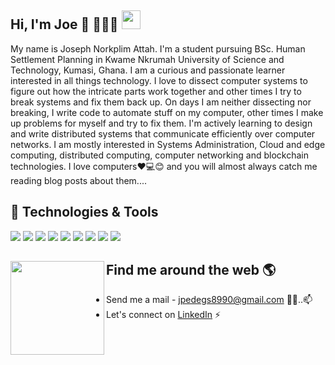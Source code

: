 ## Hi, I'm Joe 👋 👩🏾‍💻 <img src="https://raw.githubusercontent.com/Joe-Degs/Joe-Degs/blob/main/wave.gif" width="30px">


My name is Joseph Norkplim Attah. I'm a student pursuing BSc. Human Settlement Planning in Kwame Nkrumah University of Science and Technology, Kumasi, Ghana. I am a curious and passionate learner interested in all things technology. I love to dissect computer systems to figure out how the intricate parts work together and other times I try to break systems and fix them back up. On days I am neither dissecting nor breaking, I write code to automate stuff on my computer, other times I make up problems for myself and try to fix them. I'm actively learning to design and write distributed systems that communicate efficiently over computer networks. I am mostly interested in Systems Administration, Cloud and edge computing, distributed computing, computer networking and blockchain technologies. I love computers❤️💻😊 and you will almost always catch me reading blog posts about them....

## 🔧 Technologies & Tools
![](https://img.shields.io/badge/OS-Linux-informational?style=flat&logo=linux&logoColor=white&color=2bbc8a)
![](https://img.shields.io/badge/Editor-Vim-informational?style=flat&logo=vim&logoColor=white&color=2bbc8a)
![](https://img.shields.io/badge/Code-Python-informational?style=flat&logo=python&logoColor=white&color=2bbc8a)
![](https://img.shields.io/badge/Code-JavaScript-informational?style=flat&logo=javascript&logoColor=white&color=2bbc8a)
![](https://img.shields.io/badge/Code-Golang-informational?style=flat&logo=go&logoColor=white&color=2bbc8a)
![](https://img.shields.io/badge/Code-Make-informational?style=flat&logo=cmake&logoColor=white&color=2bbc8a)
![](https://img.shields.io/badge/Shell-Bash-informational?style=flat&logo=gnu-bash&logoColor=white&color=2bbc8a)
![](https://img.shields.io/badge/Tools-PostgreSQL-informational?style=flat&logo=postgresql&logoColor=white&color=2bbc8a)
![](https://img.shields.io/badge/Tools-Docker-informational?style=flat&logo=docker&logoColor=white&color=2bbc8a)



## Find me around the web 🌎 <a href="https://aibenstunner.github.io/"><img align="left" width="150" height="150" src="https://github.com/aibenStunner/aibenStunner/blob/master/res/git.gif"></a>
- Send me a mail - <a href="jpedegs8990@gmail.com">jpedegs8990@gmail.com</a> ✍🏾..📫
- Let's connect on <a href="https://www.linkedin.com/in/joseph-attah-norkplim/"> LinkedIn</a> ⚡

<!--
**Joe-Degs/Joe-Degs** is a ✨ _special_ ✨ repository because its `README.md` (this file) appears on your GitHub profile.

Here are some ideas to get you started:

- 🔭 I’m currently working on ...
- 🌱 I’m currently learning ...
- 👯 I’m looking to collaborate on ...
- 🤔 I’m looking for help with ...
- 💬 Ask me about ...
- 📫 How to reach me: ...
- 😄 Pronouns: ...
- ⚡ Fun fact: ...
-->

